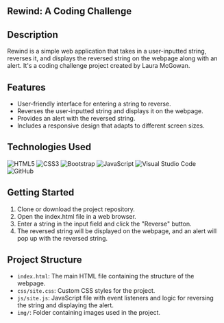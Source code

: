 ## Rewind: A Coding Challenge

## Description

Rewind is a simple web application that takes in a user-inputted string, reverses it, and displays the reversed string on the webpage along with an alert. It's a coding challenge project created by Laura McGowan.

## Features

- User-friendly interface for entering a string to reverse.
- Reverses the user-inputted string and displays it on the webpage.
- Provides an alert with the reversed string.
- Includes a responsive design that adapts to different screen sizes.

## Technologies Used

![HTML5](https://img.shields.io/badge/html5-%23E34F26.svg?style=for-the-badge&logo=html5&logoColor=white)
![CSS3](https://img.shields.io/badge/css3-%231572B6.svg?style=for-the-badge&logo=css3&logoColor=white)
![Bootstrap](https://img.shields.io/badge/bootstrap-%238511FA.svg?style=for-the-badge&logo=bootstrap&logoColor=white)
![JavaScript](https://img.shields.io/badge/javascript-%23323330.svg?style=for-the-badge&logo=javascript&logoColor=%23F7DF1E)
![Visual Studio Code](https://img.shields.io/badge/Visual%20Studio%20Code-0078d7.svg?style=for-the-badge&logo=visual-studio-code&logoColor=white)
![GitHub](https://img.shields.io/badge/github-%23121011.svg?style=for-the-badge&logo=github&logoColor=white)

## Getting Started

1. Clone or download the project repository.
2. Open the index.html file in a web browser.
3. Enter a string in the input field and click the "Reverse" button.
4. The reversed string will be displayed on the webpage, and an alert will pop up with the reversed string.

## Project Structure

- `index.html`: The main HTML file containing the structure of the webpage.
- `css/site.css`: Custom CSS styles for the project.
- `js/site.js`: JavaScript file with event listeners and logic for reversing the string and displaying the alert.
- `img/`: Folder containing images used in the project.
